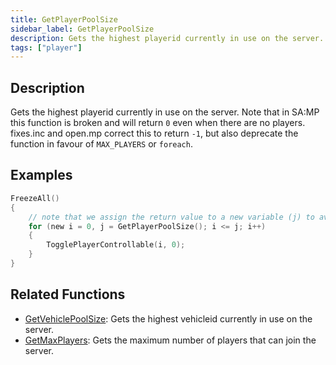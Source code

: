 ```yaml
---
title: GetPlayerPoolSize
sidebar_label: GetPlayerPoolSize
description: Gets the highest playerid currently in use on the server.
tags: ["player"]
---
```


<VersionWarn version='SA-MP 0.3.7' />

## Description

Gets the highest playerid currently in use on the server.  Note that in SA:MP this function is broken and will return `0` even when there are no players.  fixes.inc and open.mp correct this to return `-1`, but also deprecate the function in favour of `MAX_PLAYERS` or `foreach`.

## Examples

```c
FreezeAll()
{
    // note that we assign the return value to a new variable (j) to avoid calling the function with each iteration
    for (new i = 0, j = GetPlayerPoolSize(); i <= j; i++)
    {
        TogglePlayerControllable(i, 0);
    }
}
```

## Related Functions

- [GetVehiclePoolSize](GetVehiclePoolSize): Gets the highest vehicleid currently in use on the server.
- [GetMaxPlayers](GetMaxPlayers): Gets the maximum number of players that can join the server.
